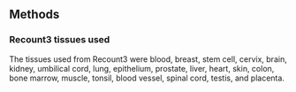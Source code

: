 ## Methods
### Recount3 tissues used
The tissues used from Recount3 were blood, breast, stem cell, cervix, brain, kidney, umbilical cord, lung, epithelium, prostate, liver, heart, skin, colon, bone marrow, muscle, tonsil, blood vessel, spinal cord, testis, and placenta.
